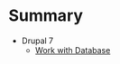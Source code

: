 # Summary

* Drupal 7
  * [Work with Database](/7/database/work-with-bd.md "Work with Database")



